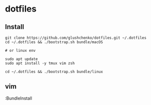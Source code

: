 dotfiles
========

## Install

```
git clone https://github.com/glushchenko/dotfiles.git ~/.dotfiles  
cd ~/.dotfiles && ./bootstrap.sh bundle/macOS  

# or linux env

sudo apt update
sudo apt install -y tmux vim zsh

cd ~/.dotfiles && ./bootstrap.sh bundle/linux
```

## vim

:BundleInstall
